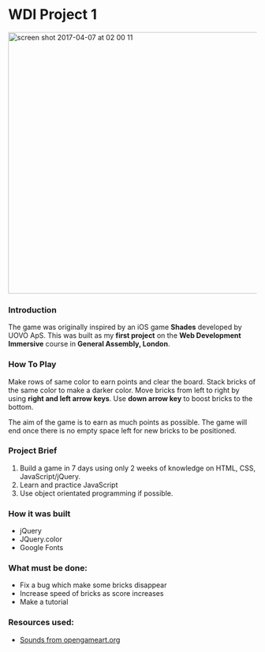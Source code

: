 # WDI Project 1
<img width="530" alt="screen shot 2017-04-07 at 02 00 11" src="https://cloud.githubusercontent.com/assets/8888774/24781247/7d667d2a-1b57-11e7-9ddf-84ed3d78ee50.png">

### Introduction 
The game was originally inspired by an iOS game **Shades** developed by UOVO ApS. 
This was built as my **first project** on the **Web Development Immersive** course in **General Assembly, London**.  

### How To Play
Make rows of same color to earn points and clear the board. Stack bricks of the same color 
to make a darker color. Move bricks from left to right by using **right and left arrow keys**. Use **down arrow key**
to boost bricks to the bottom.

The aim of the game is to earn as much points as possible. The game will end once there is no empty space left for
new bricks to be positioned. 

### Project Brief

1. Build a game in 7 days using only 2 weeks of knowledge on HTML, CSS, JavaScript/jQuery.
2. Learn and practice JavaScript
3. Use object orientated programming if possible.

### How it was built

* jQuery
* JQuery.color
* Google Fonts

### What must be done:

* Fix a bug which make some bricks disappear
* Increase speed of bricks as score increases
* Make a tutorial

### Resources used:
* [Sounds from opengameart.org](https://opengameart.org)








